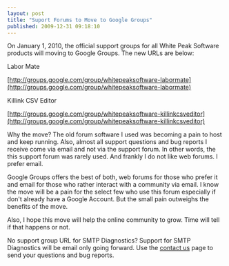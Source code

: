 ```yaml
---
layout: post
title: "Suport Forums to Move to Google Groups"
published: 2009-12-31 09:18:10
---
```

On January 1, 2010, the official support groups for all White Peak Software products will moving to Google Groups. The new URLs are below:

Labor Mate

[http://groups.google.com/group/whitepeaksoftware-labormate](http://groups.google.com/group/whitepeaksoftware-labormate)

Killink CSV Editor

[http://groups.google.com/group/whitepeaksoftware-killinkcsveditor](http://groups.google.com/group/whitepeaksoftware-killinkcsveditor)

Why the move? The old forum software I used was becoming a pain to host and keep running. Also, almost all support questions and bug reports I receive come via email and not via the support forum. In other words, the this support forum was rarely used. And frankly I do not like web forums. I prefer email. 

Google Groups offers the best of both, web forums for those who prefer it and email for those who rather interact with a community via email. I know the move will be a pain for the select few who use this forum especially if don't already have a Google Account. But the small pain outweighs the benefits of the move.

Also, I hope this move will help the online community to grow. Time will tell if that happens or not.

No support group URL for SMTP Diagnostics? Support for SMTP Diagnostics will be email only going forward. Use the [contact us](http://whitepeaksoftware.com/main/default/contact) page to send your questions and bug reports.
